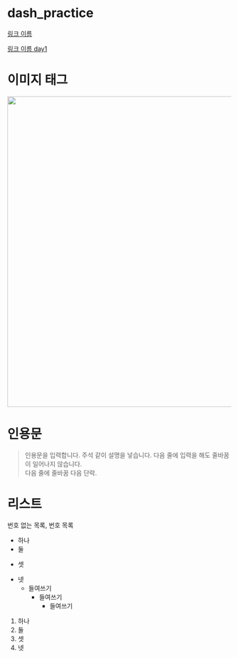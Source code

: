 # dash_practice

<a href=''>링크 이름</a>

<a href='./day1/readme.md'>링크 이름 day1</a>

# 이미지 태그

<img src='https://src.hidoc.co.kr/image/lib/2022/5/12/1652337370806_0.jpg' width='700'>

# 인용문

> 인용문을 입력합니다. 주석 같이 설명을 넣습니다.
> 다음 줄에 입력을 해도 줄바꿈이 일어나지 않습니다.
> <br>다음 줄에 줄바꿈
> 다음 단락.

# 리스트

번호 없는 목록, 번호 목록

- 하나
- 둘 
* 셋
+ 넷
  - 들여쓰기
    - 들여쓰기
      - 들여쓰기
      
1. 하나
1. 둘
3. 셋
5. 넷
